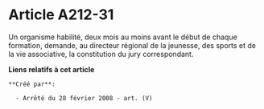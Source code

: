 # Article A212-31

Un organisme habilité, deux mois au moins avant le début de chaque formation, demande, au directeur régional de la jeunesse,
des sports et de la vie associative, la constitution du jury correspondant.

**Liens relatifs à cet article**

	**Créé par**:

	  - Arrêté du 28 février 2008 - art. (V)
